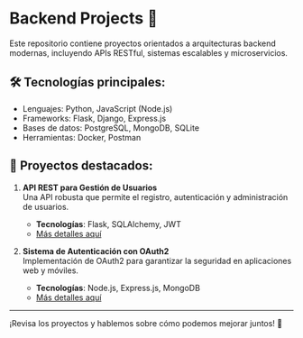 # Backend Projects 🔧

Este repositorio contiene proyectos orientados a arquitecturas backend modernas, incluyendo APIs RESTful, sistemas escalables y microservicios.

## 🛠️ Tecnologías principales:
- Lenguajes: Python, JavaScript (Node.js)
- Frameworks: Flask, Django, Express.js
- Bases de datos: PostgreSQL, MongoDB, SQLite
- Herramientas: Docker, Postman

## 📂 Proyectos destacados:
1. **API REST para Gestión de Usuarios**  
   Una API robusta que permite el registro, autenticación y administración de usuarios.  
   - **Tecnologías**: Flask, SQLAlchemy, JWT  
   - [Más detalles aquí](./rest-api/README.md)

2. **Sistema de Autenticación con OAuth2**  
   Implementación de OAuth2 para garantizar la seguridad en aplicaciones web y móviles.  
   - **Tecnologías**: Node.js, Express.js, MongoDB  
   - [Más detalles aquí](./authentication-system/README.md)

---

¡Revisa los proyectos y hablemos sobre cómo podemos mejorar juntos! 🚀

